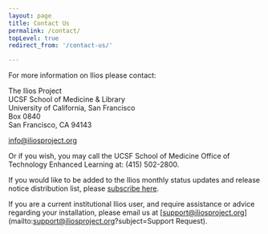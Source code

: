 ```yaml
---
layout: page
title: Contact Us
permalink: /contact/
topLevel: true
redirect_from: '/contact-us/'

---
```

For more information on Ilios please contact:

The Ilios Project  
UCSF School of Medicine & Library  
University of California, San Francisco  
Box 0840  
San Francisco, CA 94143

[info@iliosproject.org](mailto:info@iliosproject.org)

Or if you wish, you may call the UCSF School of Medicine Office of Technology Enhanced Learning at: (415) 502-2800.

If you would like to be added to the Ilios monthly status updates and release notice distribution list, please [subscribe here](http://iliosproject.org/DadaMail/dada/mail.cgi/).

If you are a current institutional Ilios user, and require assistance or advice regarding your installation, please email us at [support@iliosproject.org](mailto:support@iliosproject.org?subject=Support Request).
